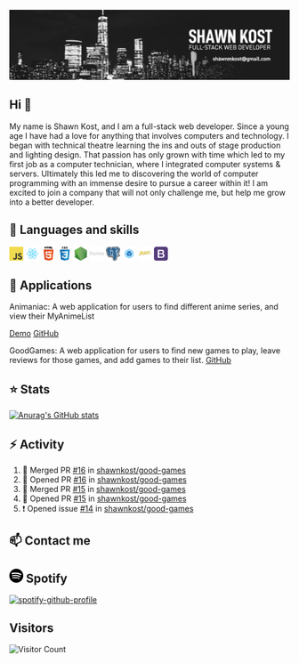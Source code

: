 
![Banner](https://github.com/shawnkost/shawnkost/blob/master/images/Banner.jpg?raw=true)

## Hi :wave:

My name is Shawn Kost, and I am a full-stack web developer. Since a young age I have had a love for anything that involves computers and technology. I began with technical theatre learning the ins and outs of stage production and lighting design. That passion has only grown with time which led to my first job as a computer technician, where I integrated computer systems & servers. Ultimately this led me to discovering the world of computer programming with an immense desire to pursue a career within it! I am excited to join a company that will not only challenge me, but help me grow into a better developer.

## :wrench: Languages and skills

<p float="left">
  <img src="https://raw.githubusercontent.com/github/explore/80688e429a7d4ef2fca1e82350fe8e3517d3494d/topics/javascript/javascript.png" width="25" height="25">
  <img src="https://raw.githubusercontent.com/github/explore/80688e429a7d4ef2fca1e82350fe8e3517d3494d/topics/react/react.png" width="25" height="25">
  <img src="https://raw.githubusercontent.com/github/explore/80688e429a7d4ef2fca1e82350fe8e3517d3494d/topics/html/html.png" width="25" height="25">
  <img src="https://raw.githubusercontent.com/github/explore/80688e429a7d4ef2fca1e82350fe8e3517d3494d/topics/css/css.png" width="25" height="25">
  <img src="https://raw.githubusercontent.com/github/explore/80688e429a7d4ef2fca1e82350fe8e3517d3494d/topics/nodejs/nodejs.png" width="25" height="25">
  <img src="https://raw.githubusercontent.com/github/explore/80688e429a7d4ef2fca1e82350fe8e3517d3494d/topics/express/express.png" width="25" height="25">
  <img src="https://raw.githubusercontent.com/github/explore/80688e429a7d4ef2fca1e82350fe8e3517d3494d/topics/postgresql/postgresql.png" width="25" height="25">
  <img src="https://raw.githubusercontent.com/github/explore/80688e429a7d4ef2fca1e82350fe8e3517d3494d/topics/webpack/webpack.png" width="25" height="25">
  <img src="https://raw.githubusercontent.com/github/explore/cb39e2385dfcec8a661d01bfacff6b1e33bbaa9d/topics/babel/babel.png" width="25" height="25">
  <img src="https://raw.githubusercontent.com/github/explore/80688e429a7d4ef2fca1e82350fe8e3517d3494d/topics/bootstrap/bootstrap.png" width="25" height="25">
</p>

## :iphone: Applications
Animaniac: A web application for users to find different anime series, and view their MyAnimeList

[Demo](https://shawnkost.github.io/ajax-project/)
[GitHub](https://github.com/shawnkost/ajax-project)

GoodGames: A web application for users to find new games to play, leave reviews for those games, and add games to their list.
[GitHub](https://github.com/shawnkost/good-games)

## :star: Stats
[![Anurag's GitHub stats](https://github-readme-stats.vercel.app/api?username=shawnkost&count_private=true&show_icons=true&theme=dark)](https://github.com/anuraghazra/github-readme-stats)

## :zap: Activity
<!--START_SECTION:activity-->
1. 🎉 Merged PR [#16](https://github.com/shawnkost/good-games/pull/16) in [shawnkost/good-games](https://github.com/shawnkost/good-games)
2. 💪 Opened PR [#16](https://github.com/shawnkost/good-games/pull/16) in [shawnkost/good-games](https://github.com/shawnkost/good-games)
3. 🎉 Merged PR [#15](https://github.com/shawnkost/good-games/pull/15) in [shawnkost/good-games](https://github.com/shawnkost/good-games)
4. 💪 Opened PR [#15](https://github.com/shawnkost/good-games/pull/15) in [shawnkost/good-games](https://github.com/shawnkost/good-games)
5. ❗️ Opened issue [#14](https://github.com/shawnkost/good-games/issues/14) in [shawnkost/good-games](https://github.com/shawnkost/good-games)
<!--END_SECTION:activity-->

## :mailbox: Contact me

## <img src="https://raw.githubusercontent.com/shawnkost/shawnkost/29896458ee26555400e5321634c26e39da6d19d5/images/spotify.svg" width="25" height="25">  Spotify

[![spotify-github-profile](https://spotify-github-profile.vercel.app/api/view?uid=1215760286&cover_image=true&theme=default)](https://spotify-github-profile.vercel.app/api/view?uid=1215760286&redirect=true)

## Visitors
![Visitor Count](https://profile-counter.glitch.me/shawnkost/count.svg)

